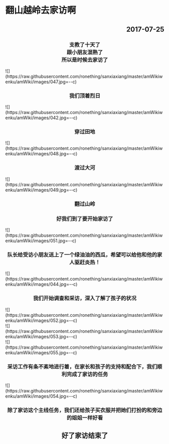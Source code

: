 # 翻山越岭去家访啊
<h2 align="right">2017-07-25</h2>
<h3 align="center">支教了十天了<br>跟小朋友混熟了<br>所以是时候去家访了</h3>
![](https://raw.githubusercontent.com/ronething/sanxiaxiang/master/amWikiwenku/amWiki/images/047.jpg=--c)
<h3 align="center">我们顶着烈日</h3>
![](https://raw.githubusercontent.com/ronething/sanxiaxiang/master/amWikiwenku/amWiki/images/042.jpg=--c)
<h3 align="center">穿过田地</h3>
![](https://raw.githubusercontent.com/ronething/sanxiaxiang/master/amWikiwenku/amWiki/images/048.jpg=--c)
<h3 align="center">渡过大河</h3>
![](https://raw.githubusercontent.com/ronething/sanxiaxiang/master/amWikiwenku/amWiki/images/049.jpg=--c)
<h3 align="center">翻过山岭</h3>
<h3 align="center">好我们到了要开始家访了</h3>
![](https://raw.githubusercontent.com/ronething/sanxiaxiang/master/amWikiwenku/amWiki/images/051.jpg=--c)
<h3 align="center">队长给受访小朋友送上了一个绿油油的西瓜，希望可以给他和他的家人驱赶炎热！</h3>
![](https://raw.githubusercontent.com/ronething/sanxiaxiang/master/amWikiwenku/amWiki/images/044.jpg=--c)
<h3 align="center">我们开始调查和采访，深入了解了孩子的状况</h3>
![](https://raw.githubusercontent.com/ronething/sanxiaxiang/master/amWikiwenku/amWiki/images/052.jpg=--c)
<br>
![](https://raw.githubusercontent.com/ronething/sanxiaxiang/master/amWikiwenku/amWiki/images/053.jpg=--c)
<br>
![](https://raw.githubusercontent.com/ronething/sanxiaxiang/master/amWikiwenku/amWiki/images/055.jpg=--c)
<h3 align="center">采访工作有条不紊地进行着，在家长和孩子的支持和配合下，我们顺利完成了家访的任务</h3>
![](https://raw.githubusercontent.com/ronething/sanxiaxiang/master/amWikiwenku/amWiki/images/054.jpg=--c)
<h3 align="center">除了家访这个主线任务，我们还给孩子买衣服并把她们打扮的和旁边的姐姐一样好看</h3>
<h2 align="center">好了家访结束了</h2>
